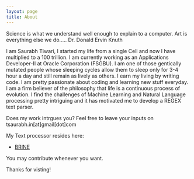 ```yaml
---
layout: page
title: About
---
```


<p class="message">
  Science is what we understand well enough to explain to a computer. Art is
  everything else we do.....
  Dr. Donald Ervin Knuth
</p>

I am Saurabh Tiwari, I started my life from a single Cell and now I have
multiplied to a 100 trillion.
I am currently working as an Applications Developer-II at Oracle Corporation
(FSGBU).
I am one of those gentically mutated people whose sleeping cycles allow them to
sleep only for 3-4 hour a day and still remain as lively as others. 
I earn my living by writing code. I am pretty passionate about coding and
learning new stuff everyday.
I am a firm believer of the philosophy that life is a continuous process of
evolution. 
I find the challenges of Machine Learning and Natural Language processing pretty
intriguing and it has motivated me to develop a REGEX text parser.

Does my work intrgues you? Feel free to leave your inputs on
tsaurabh.in[at]gmail[dot]com

My Text processor resides here:
* [BRINE](http://github.com/neo7/brine)

You may contribute whenever you want.

Thanks for visting! 

